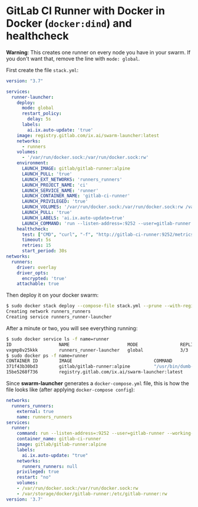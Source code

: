 # GitLab CI Runner with Docker in Docker (`docker:dind`) and healthcheck

**Warning**: This creates one runner on every node you have in your swarm. If you don't want that, remove the line with `mode: global`.

First create the file `stack.yml`:
```yml
version: "3.7"

services:
  runner-launcher:
    deploy:
      mode: global
      restart_policy:
        delay: 5s
      labels:
        ai.ix.auto-update: 'true'
    image: registry.gitlab.com/ix.ai/swarm-launcher:latest
    networks:
      - runners
    volumes:
      - '/var/run/docker.sock:/var/run/docker.sock:rw'
    environment:
      LAUNCH_IMAGE: gitlab/gitlab-runner:alpine
      LAUNCH_PULL: 'true'
      LAUNCH_EXT_NETWORKS: 'runners_runners'
      LAUNCH_PROJECT_NAME: 'ci'
      LAUNCH_SERVICE_NAME: 'runner'
      LAUNCH_CONTAINER_NAME: 'gitlab-ci-runner'
      LAUNCH_PRIVILEGED: 'true'
      LAUNCH_VOLUMES: '/var/run/docker.sock:/var/run/docker.sock:rw /var/storage/docker/gitlab-runner:/etc/gitlab-runner:rw'
      LAUNCH_PULL: 'true'
      LAUNCH_LABELS: 'ai.ix.auto-update=true'
      LAUNCH_COMMAND: 'run --listen-address=:9252 --user=gitlab-runner --working-directory=/home/gitlab-runner'
    healthcheck:
      test: ["CMD", "curl", "-f", "http://gitlab-ci-runner:9252/metrics"]
      timeout: 5s
      retries: 15
      start_period: 30s
networks:
  runners:
    driver: overlay
    driver_opts:
      encrypted: 'true'
    attachable: true

```

Then deploy it on your docker swarm:
```sh
$ sudo docker stack deploy --compose-file stack.yml --prune --with-registry-auth runners
Creating network runners_runners
Creating service runners_runner-launcher
```

After a minute or two, you will see everything running:
```sh
$ sudo docker service ls -f name=runner
ID                  NAME                      MODE                REPLICAS            IMAGE                               PORTS
vxgmp8v25kkk        runners_runner-launcher   global              3/3                 registry.gitlab.com/ix.ai/swarm-launcher:latest
$ sudo docker ps -f name=runner
CONTAINER ID        IMAGE                               COMMAND                  CREATED              STATUS                        PORTS               NAMES
371f43b30bd3        gitlab/gitlab-runner:alpine         "/usr/bin/dumb-init …"   About a minute ago   Up About a minute                                 gitlab-ci-runner
15be5268f736        registry.gitlab.com/ix.ai/swarm-launcher:latest       "/bin/sh -c /entrypo…"   About a minute ago   Up About a minute (healthy)                       runners_runner-launcher.wgay0ielark3a2wgnthkvy7fc.swq8jqxmonm4ay5gxjb62a2n0
```

Since **swarm-launcher** generates a `docker-compose.yml` file, this is how the file looks like (after applying `docker-compose config`):

```yml
networks:
  runners_runners:
    external: true
    name: runners_runners
services:
  runner:
    command: run --listen-address=:9252 --user=gitlab-runner --working-directory=/home/gitlab-runner
    container_name: gitlab-ci-runner
    image: gitlab/gitlab-runner:alpine
    labels:
      ai.ix.auto-update: "true"
    networks:
      runners_runners: null
    privileged: true
    restart: "no"
    volumes:
    - /var/run/docker.sock:/var/run/docker.sock:rw
    - /var/storage/docker/gitlab-runner:/etc/gitlab-runner:rw
version: '3.7'
```

